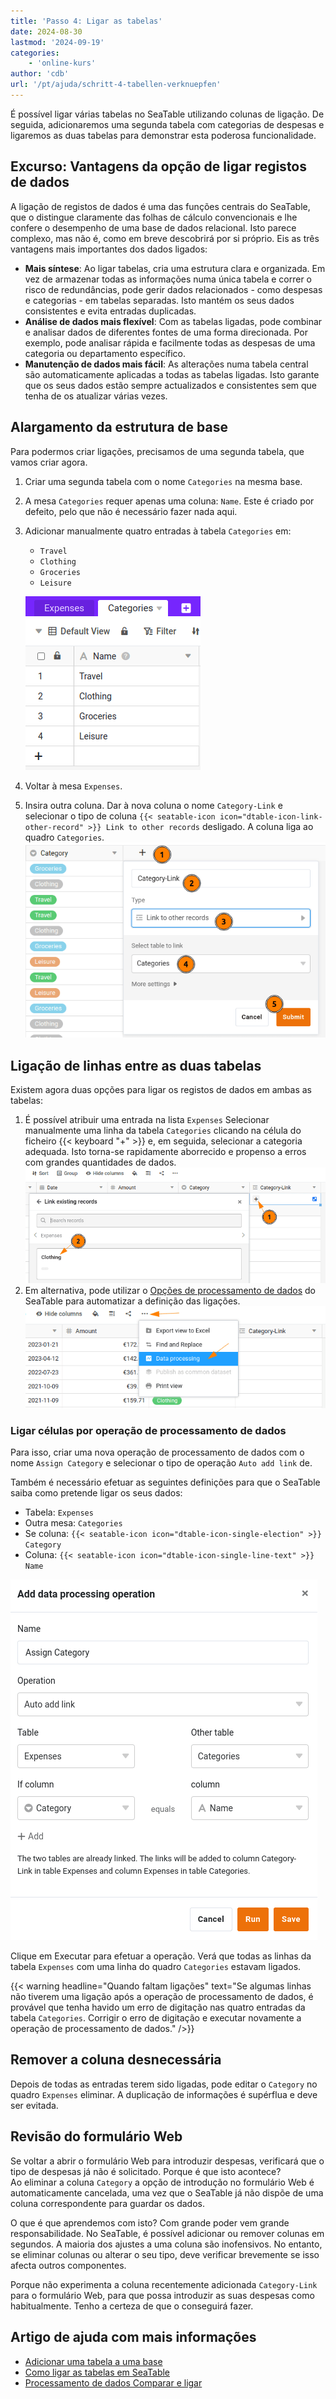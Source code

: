 ```yaml
---
title: 'Passo 4: Ligar as tabelas'
date: 2024-08-30
lastmod: '2024-09-19'
categories:
    - 'online-kurs'
author: 'cdb'
url: '/pt/ajuda/schritt-4-tabellen-verknuepfen'
---
```


É possível ligar várias tabelas no SeaTable utilizando colunas de ligação. De seguida, adicionaremos uma segunda tabela com categorias de despesas e ligaremos as duas tabelas para demonstrar esta poderosa funcionalidade.

## Excurso: Vantagens da opção de ligar registos de dados

A ligação de registos de dados é uma das funções centrais do SeaTable, que o distingue claramente das folhas de cálculo convencionais e lhe confere o desempenho de uma base de dados relacional. Isto parece complexo, mas não é, como em breve descobrirá por si próprio. Eis as três vantagens mais importantes dos dados ligados:

- **Mais síntese**: Ao ligar tabelas, cria uma estrutura clara e organizada. Em vez de armazenar todas as informações numa única tabela e correr o risco de redundâncias, pode gerir dados relacionados - como despesas e categorias - em tabelas separadas. Isto mantém os seus dados consistentes e evita entradas duplicadas.
- **Análise de dados mais flexível**: Com as tabelas ligadas, pode combinar e analisar dados de diferentes fontes de uma forma direcionada. Por exemplo, pode analisar rápida e facilmente todas as despesas de uma categoria ou departamento específico.
- **Manutenção de dados mais fácil**: As alterações numa tabela central são automaticamente aplicadas a todas as tabelas ligadas. Isto garante que os seus dados estão sempre actualizados e consistentes sem que tenha de os atualizar várias vezes.

## Alargamento da estrutura de base

Para podermos criar ligações, precisamos de uma segunda tabela, que vamos criar agora.

1. Criar uma segunda tabela com o nome `Categories` na mesma base.
2. A mesa `Categories` requer apenas uma coluna: `Name`. Este é criado por defeito, pelo que não é necessário fazer nada aqui.
3. Adicionar manualmente quatro entradas à tabela `Categories` em:

    - `Travel`
    - `Clothing`
    - `Groceries`
    - `Leisure`

    ![](images/level1-categories.png)

4. Voltar à mesa `Expenses`.

5. Insira outra coluna. Dar à nova coluna o nome `Category-Link` e selecionar o tipo de coluna `{{< seatable-icon icon="dtable-icon-link-other-record" >}} Link to other records` desligado. A coluna liga ao quadro `Categories`.  
   ![](images/level1-create-link-column.png)

## Ligação de linhas entre as duas tabelas

Existem agora duas opções para ligar os registos de dados em ambas as tabelas:

1. É possível atribuir uma entrada na lista `Expenses` Selecionar manualmente uma linha da tabela `Categories` clicando na célula do ficheiro {{< keyboard "+" >}} e, em seguida, selecionar a categoria adequada. Isto torna-se rapidamente aborrecido e propenso a erros com grandes quantidades de dados.  
   ![](images/level1-link-rows.png)
2. Em alternativa, pode utilizar o [Opções de processamento de dados](https://seatable.io/pt/docs/datenverarbeitung/datenverarbeitungsoperationen-in-seatable/) do SeaTable para automatizar a definição das ligações.  
   ![](images/level1-data-operation.png)

### Ligar células por operação de processamento de dados

Para isso, criar uma nova operação de processamento de dados com o nome `Assign Category` e selecionar o tipo de operação `Auto add link` de.

Também é necessário efetuar as seguintes definições para que o SeaTable saiba como pretende ligar os seus dados:

- Tabela: `Expenses`
- Outra mesa: `Categories`
- Se coluna: `{{< seatable-icon icon="dtable-icon-single-election" >}} Category`
- Coluna: `{{< seatable-icon icon="dtable-icon-single-line-text" >}} Name`

![](images/level1-auto-add-link.png)

Clique em Executar para efetuar a operação. Verá que todas as linhas da tabela `Expenses` com uma linha do quadro `Categories` estavam ligados.

{{< warning  headline="Quando faltam ligações"  text="Se algumas linhas não tiverem uma ligação após a operação de processamento de dados, é provável que tenha havido um erro de digitação nas quatro entradas da tabela `Categories`. Corrigir o erro de digitação e executar novamente a operação de processamento de dados." />}}

## Remover a coluna desnecessária

Depois de todas as entradas terem sido ligadas, pode editar o `Category` no quadro `Expenses` eliminar. A duplicação de informações é supérflua e deve ser evitada.

## Revisão do formulário Web

Se voltar a abrir o formulário Web para introduzir despesas, verificará que o tipo de despesas já não é solicitado. Porque é que isto acontece?  
Ao eliminar a coluna `Category` a opção de introdução no formulário Web é automaticamente cancelada, uma vez que o SeaTable já não dispõe de uma coluna correspondente para guardar os dados.

O que é que aprendemos com isto? Com grande poder vem grande responsabilidade. No SeaTable, é possível adicionar ou remover colunas em segundos. A maioria dos ajustes a uma coluna são inofensivos. No entanto, se eliminar colunas ou alterar o seu tipo, deve verificar brevemente se isso afecta outros componentes.

Porque não experimenta a coluna recentemente adicionada `Category-Link` para o formulário Web, para que possa introduzir as suas despesas como habitualmente. Tenho a certeza de que o conseguirá fazer.

## Artigo de ajuda com mais informações

- [Adicionar uma tabela a uma base](https://seatable.io/pt/docs/arbeiten-in-tabellen/eine-tabelle-in-einer-base-hinzufuegen/)
- [Como ligar as tabelas em SeaTable](https://seatable.io/pt/docs/verknuepfungen/wie-man-tabellen-in-seatable-miteinander-verknuepft/)
- [Processamento de dados Comparar e ligar](https://seatable.io/pt/docs/datenverarbeitung/datenverarbeitung-vergleichen-und-verknuepfen/)
